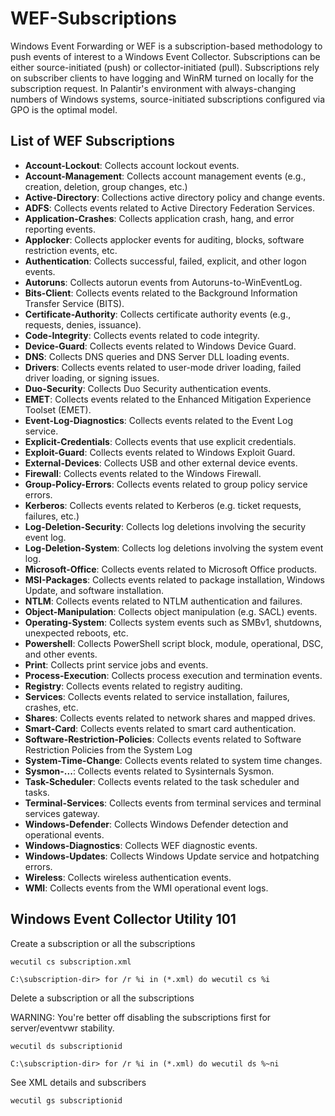 # WEF-Subscriptions

Windows Event Forwarding or WEF is a subscription-based methodology to push events of interest to a Windows Event Collector.  Subscriptions can be either source-initiated (push) or collector-initiated (pull).  Subscriptions rely on subscriber clients to have logging and WinRM turned on locally for the subscription request. In Palantir's environment with always-changing numbers of Windows systems, source-initiated subscriptions configured via GPO is the optimal model.

## List of WEF Subscriptions

* **Account-Lockout**: Collects account lockout events.
* **Account-Management**: Collects account management events (e.g., creation, deletion, group changes, etc.)
* **Active-Directory**: Collections active directory policy and change events.
* **ADFS**: Collects events related to Active Directory Federation Services.
* **Application-Crashes**: Collects application crash, hang, and error reporting events.
* **Applocker**: Collects applocker events for auditing, blocks, software restriction events, etc.
* **Authentication**: Collects successful, failed, explicit, and other logon events.
* **Autoruns**: Collects autorun events from Autoruns-to-WinEventLog.
* **Bits-Client**: Collects events related to the Background Information Transfer Service (BITS).
* **Certificate-Authority**: Collects certificate authority events (e.g., requests, denies, issuance).
* **Code-Integrity**: Collects events related to code integrity.
* **Device-Guard**: Collects events related to Windows Device Guard.
* **DNS**: Collects DNS queries and DNS Server DLL loading events.
* **Drivers**: Collects events related to user-mode driver loading, failed driver loading, or signing issues.
* **Duo-Security**: Collects Duo Security authentication events.
* **EMET**: Collects events related to the Enhanced Mitigation Experience Toolset (EMET).
* **Event-Log-Diagnostics**: Collects events related to the Event Log service.
* **Explicit-Credentials**: Collects events that use explicit credentials.
* **Exploit-Guard**: Collects events related to Windows Exploit Guard.
* **External-Devices**: Collects USB and other external device events.
* **Firewall**: Collects events related to the Windows Firewall.
* **Group-Policy-Errors**: Collects events related to group policy service errors.
* **Kerberos**: Collects events related to Kerberos (e.g. ticket requests, failures, etc.)
* **Log-Deletion-Security**: Collects log deletions involving the security event log.
* **Log-Deletion-System**: Collects log deletions involving the system event log.
* **Microsoft-Office**: Collects events related to Microsoft Office products.
* **MSI-Packages**: Collects events related to package installation, Windows Update, and software installation.
* **NTLM**: Collects events related to NTLM authentication and failures.
* **Object-Manipulation**: Collects object manipulation (e.g. SACL) events.
* **Operating-System**: Collects system events such as SMBv1, shutdowns, unexpected reboots, etc.
* **Powershell**: Collects PowerShell script block, module, operational, DSC, and other events.
* **Print**: Collects print service jobs and events.
* **Process-Execution**: Collects process execution and termination events.
* **Registry**: Collects events related to registry auditing.
* **Services**: Collects events related to service installation, failures, crashes, etc.
* **Shares**: Collects events related to network shares and mapped drives.
* **Smart-Card**: Collects events related to smart card authentication.
* **Software-Restriction-Policies**: Collects events related to Software Restriction Policies from the System Log
* **System-Time-Change**: Collects events related to system time changes.
* **Sysmon-...**: Collects events related to Sysinternals Sysmon.
* **Task-Scheduler**: Collects events related to the task scheduler and tasks.
* **Terminal-Services**: Collects events from terminal services and terminal services gateway.
* **Windows-Defender**: Collects Windows Defender detection and operational events.
* **Windows-Diagnostics**: Collects WEF diagnostic events.
* **Windows-Updates**: Collects Windows Update service and hotpatching errors.
* **Wireless**: Collects wireless authentication events.
* **WMI**: Collects events from the WMI operational event logs.



## Windows Event Collector Utility 101

Create a subscription or all the subscriptions
```
wecutil cs subscription.xml

C:\subscription-dir> for /r %i in (*.xml) do wecutil cs %i
```

Delete a subscription or all the subscriptions

WARNING: You're better off disabling the subscriptions first for server/eventvwr stability.
```
wecutil ds subscriptionid

C:\subscription-dir> for /r %i in (*.xml) do wecutil ds %~ni
```

See XML details and subscribers
```
wecutil gs subscriptionid
```
